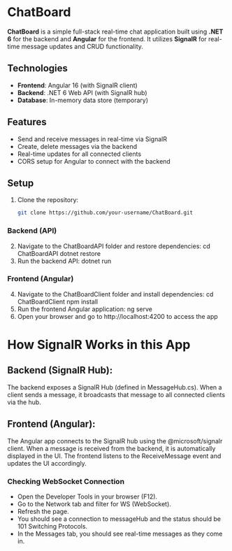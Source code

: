 # ChatBoard

**ChatBoard** is a simple full-stack real-time chat application built using **.NET 6** for the backend and **Angular** for the frontend. It utilizes **SignalR** for real-time message updates and CRUD functionality.

## Technologies

- **Frontend**: Angular 16 (with SignalR client)
- **Backend**: .NET 6 Web API (with SignalR hub)
- **Database**: In-memory data store (temporary)

## Features

- Send and receive messages in real-time via SignalR
- Create, delete messages via the backend
- Real-time updates for all connected clients
- CORS setup for Angular to connect with the backend

## Setup

1. Clone the repository:
   ```bash
   git clone https://github.com/your-username/ChatBoard.git

### **Backend (API)**
2. Navigate to the ChatBoardAPI folder and restore dependencies: 
   cd ChatBoardAPI
   dotnet restore  
3. Run the backend API: 
   dotnet run
### **Frontend (Angular)**
4. Navigate to the ChatBoardClient folder and install dependencies:
   cd ChatBoardClient
   npm install
5. Run the frontend Angular application:
   ng serve
6. Open your browser and go to http://localhost:4200 to access the app

#  How SignalR Works in this App
## Backend (SignalR Hub):
The backend exposes a SignalR Hub (defined in MessageHub.cs).
When a client sends a message, it broadcasts that message to all connected clients via the hub.

## Frontend (Angular):
The Angular app connects to the SignalR hub using the @microsoft/signalr client.
When a message is received from the backend, it is automatically displayed in the UI.
The frontend listens to the ReceiveMessage event and updates the UI accordingly.

### Checking WebSocket Connection
- Open the Developer Tools in your browser (F12).
- Go to the Network tab and filter for WS (WebSocket).
- Refresh the page.
- You should see a connection to messageHub and the status should be 101 Switching Protocols.
- In the Messages tab, you should see real-time messages as they come in.
